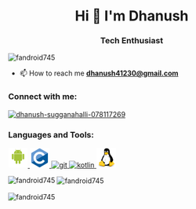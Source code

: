 <h1 align="center">Hi 👋 I'm Dhanush</h1>
<h3 align="center">Tech Enthusiast</h3>

<p align="left"> <img src="https://komarev.com/ghpvc/?username=fandroid745&label=Profile%20views&color=0e75b6&style=flat" alt="fandroid745" /> </p>

- 📫 How to reach me **dhanush41230@gmail.com**

<h3 align="left">Connect with me:</h3>
<p align="left">
<a href="https://linkedin.com/in/dhanush-sugganahalli-078117269" target="blank"><img align="center" src="https://raw.githubusercontent.com/rahuldkjain/github-profile-readme-generator/master/src/images/icons/Social/linked-in-alt.svg" alt="dhanush-sugganahalli-078117269" height="30" width="40" /></a>
</p>

<h3 align="left">Languages and Tools:</h3>
<p align="left"> 
<a href="https://developer.android.com" target="_blank" rel="noreferrer"> <img src="https://raw.githubusercontent.com/devicons/devicon/master/icons/android/android-original-wordmark.svg" alt="android" width="40" height="40"/> </a> 
<a href="https://www.cprogramming.com/" target="_blank" rel="noreferrer"> <img src="https://raw.githubusercontent.com/devicons/devicon/master/icons/c/c-original.svg" alt="c" width="40" height="40"/> </a> 
<a href="https://git-scm.com/" target="_blank" rel="noreferrer"> <img src="https://www.vectorlogo.zone/logos/git-scm/git-scm-icon.svg" alt="git" width="40" height="40"/> </a> 
<a href="https://kotlinlang.org" target="_blank" rel="noreferrer"> <img src="https://www.vectorlogo.zone/logos/kotlinlang/kotlinlang-icon.svg" alt="kotlin" width="40" height="40"/> </a> 
<a href="https://www.linux.org/" target="_blank" rel="noreferrer"> <img src="https://raw.githubusercontent.com/devicons/devicon/master/icons/linux/linux-original.svg" alt="linux" width="40" height="40"/> </a> 
</p>

<p><img align="left" src="https://github-readme-stats.vercel.app/api/top-langs?username=fandroid745&show_icons=true&locale=en&layout=compact&theme=dark" alt="fandroid745" /></p>

<p>&nbsp;<img align="center" src="https://github-readme-stats.vercel.app/api?username=fandroid745&show_icons=true&locale=en&theme=dark" alt="fandroid745" /></p>

<p><img align="center" src="https://github-readme-streak-stats.herokuapp.com/?user=fandroid745&theme=dark" alt="fandroid745" /></p>

